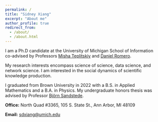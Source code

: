 ```yaml
---
permalink: /
title: "Sidney Xiang"
excerpt: "About me"
author_profile: true
redirect_from: 
  - /about/
  - /about.html
---
```


I am a Ph.D candidate at the University of Michigan School of Information co-advised by Professors [Misha Teplitskiy](https://www.misha.mx) and [Daniel Romero](http://www.dromero.org).

My research interests encompass science of science, data science, and network science. I am interested in the social dynamics of scientific knowledge production.

I graduated from Brown University in 2022 with a B.S. in Applied Mathematics and a B.A. in Physics. My undergraduate honors thesis was advised by Professor [Björn Sandstede](https://bjornsandstede.com).

**Office:** North Quad #3365, 105 S. State St., Ann Arbor, MI 48109

**Email:** sdxiang@umich.edu
